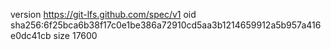 version https://git-lfs.github.com/spec/v1
oid sha256:6f25bca6b38f17c0e1be386a72910cd5aa3b1214659912a5b957a416e0dc41cb
size 17600
